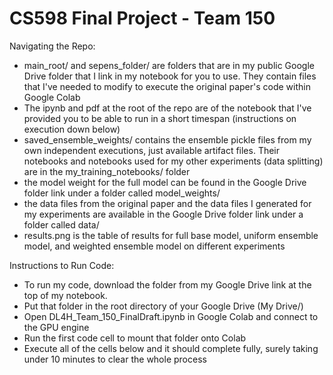 # CS598 Final Project - Team 150
Navigating the Repo:
- main_root/ and sepens_folder/ are folders that are in my public Google Drive folder that I link in my notebook for you to use. They contain files that I've needed to modify to execute the original paper's code within Google Colab
- The ipynb and pdf at the root of the repo are of the notebook that I've provided you to be able to run in a short timespan (instructions on execution down below)
- saved_ensemble_weights/ contains the ensemble pickle files from my own independent executions, just available artifact files. Their notebooks and notebooks used for my other experiments (data splitting) are in the my_training_notebooks/ folder
- the model weight for the full model can be found in the Google Drive folder link under a folder called model_weights/
- the data files from the original paper and the data files I generated for my experiments are available in the Google Drive folder link under a folder called data/
- results.png is the table of results for full base model, uniform ensemble model, and weighted ensemble model on different experiments

Instructions to Run Code:
- To run my code, download the folder from my Google Drive link at the top of my notebook.
- Put that folder in the root directory of your Google Drive (My Drive/)
- Open DL4H_Team_150_FinalDraft.ipynb in Google Colab and connect to the GPU engine
- Run the first code cell to mount that folder onto Colab
- Execute all of the cells below and it should complete fully, surely taking under 10 minutes to clear the whole process
